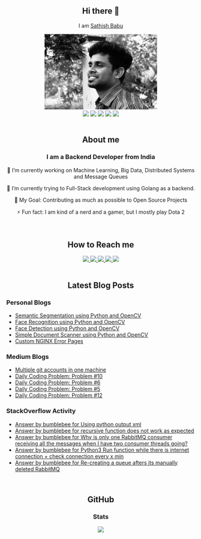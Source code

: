 <div align="center">
    <h2>Hi there 👋 </h2>
    <p>I am <a href="https://sathishbabu.co.in">Sathish Babu</a></p>
</div>

<div align="center">
    <img src="assets/img/profile.jpg" width="300px" height="200px">
</div>

<div align="center">
    <img src="https://img.shields.io/twitter/follow/bumblebee2196?label=Follow">
    <img src="https://img.shields.io/github/stars/bumblebee211196?style=social">
    <img src="https://visitor-badge.glitch.me/badge?page_id=bumblebee211196.bumblebee211196">
    <img src="https://github.com/anmol098/anmol098/workflows/Waka%20Readme/badge.svg">
    <img src="https://img.shields.io/stackexchange/stackoverflow/r/6506040">
</div>

<br />

<div align="center">
    <h2>About me</h2>
    <h3>I am a Backend Developer from India</h3>
    <p>🔭 I’m currently working on Machine Learning, Big Data, Distributed Systems and Message Queues</p>
    <p>🌱 I’m currently trying to Full-Stack development using Golang as a backend.</p>
    <p>🥅 My Goal: Contributing as much as possible to Open Source Projects</p>
    <p>⚡ Fun fact: I am kind of a nerd and a gamer, but I mostly play Dota 2</p>
</div>

<br />

<div align="center">
    <h2>How to Reach me</h2>
    <a href="https://stackoverflow.com/users/6506040/bumblebee?tab=profile">
        <img src="https://img.shields.io/badge/Stack_Overflow-FE7A16?style=for-the-badge&logo=stack-overflow&logoColor=white">
    </a>
    <a href="https://www.reddit.com/user/bumblebee2196">
        <img src="https://img.shields.io/badge/Reddit-FF4500?style=for-the-badge&logo=reddit&logoColor=white">
    </a>
    <a href="https://www.linkedin.com/in/sathish-babu-subramaniam-815909120/">
        <img src="https://img.shields.io/badge/LinkedIn-0077B5?style=for-the-badge&logo=linkedin&logoColor=white">
    </a>
    <a href="https://medium.com/@sathishbabu96n">
        <img src="https://img.shields.io/badge/Medium-12100E?style=for-the-badge&logo=medium&logoColor=white">
    </a>
    <a href="https://twitter.com/bumblebee2196">
        <img src="https://img.shields.io/badge/Twitter-1DA1F2?style=for-the-badge&logo=twitter&logoColor=white">
    </a>
</div>

<br />

<div align="center">
    <h2>Latest Blog Posts</h2>
</div>

<div>
    <h3>Personal Blogs</h3>
    
<!-- BLOG:START -->
- [Semantic Segmentation using Python and OpenCV](https://www.sathishbabu.co.in/semantic-segmentation/)
- [Face Recognition using Python and OpenCV](https://www.sathishbabu.co.in/face-recognition-using-python-and-opencv/)
- [Face Detection using Python and OpenCV](https://www.sathishbabu.co.in/face-detection-using-python-and-opencv/)
- [Simple Document Scanner using Python and OpenCV](https://www.sathishbabu.co.in/simple-document-scanner/)
- [Custom NGINX Error Pages](https://www.sathishbabu.co.in/custom-nginx-error-pages/)
<!-- BLOG:END -->

</div>

<div>
    <h3>Medium Blogs</h3>

<!-- MEDIUM:START -->
- [Multiple git accounts in one machine](https://sathishbabu96n.medium.com/multiple-git-accounts-in-one-machine-7ec4fd40638f?source=rss-1aaaf8ec0f1d------2)
- [Daily Coding Problem: Problem #10](https://sathishbabu96n.medium.com/daily-coding-problem-problem-10-da50b93bfc67?source=rss-1aaaf8ec0f1d------2)
- [Daily Coding Problem: Problem #6](https://sathishbabu96n.medium.com/daily-coding-problem-problem-6-81d311bf239f?source=rss-1aaaf8ec0f1d------2)
- [Daily Coding Problem: Problem #5](https://sathishbabu96n.medium.com/daily-coding-problem-problem-5-254a2027063a?source=rss-1aaaf8ec0f1d------2)
- [Daily Coding Problem: Problem #12](https://blog.devgenius.io/daily-coding-problem-problem-12-8056960a3b61?source=rss-1aaaf8ec0f1d------2)
<!-- MEDIUM:END -->

</div>

<div>
    <h3>StackOverflow Activity</h3>

<!-- STACKOVERFLOW:START -->
- [Answer by bumblebee for Using python output xml](https://stackoverflow.com/questions/67832669/using-python-output-xml/67832777#67832777)
- [Answer by bumblebee for recursive function does not work as expected](https://stackoverflow.com/questions/67085345/recursive-function-does-not-work-as-expected/67085413#67085413)
- [Answer by bumblebee for Why is only one RabbitMQ consumer receiving all the messages when I have two consumer threads going?](https://stackoverflow.com/questions/65294066/why-is-only-one-rabbitmq-consumer-receiving-all-the-messages-when-i-have-two-con/65300591#65300591)
- [Answer by bumblebee for Python3 Run function while there is internet connection + check connection every x min](https://stackoverflow.com/questions/64237016/python3-run-function-while-there-is-internet-connection-check-connection-every/64238337#64238337)
- [Answer by bumblebee for Re-creating a queue afters its manually deleted RabbitMQ](https://stackoverflow.com/questions/62823785/re-creating-a-queue-afters-its-manually-deleted-rabbitmq/62828236#62828236)
<!-- STACKOVERFLOW:END -->

</div>

<br />

<div align="center">
    <h2>GitHub</h2>
    <h3>Stats</h3>
    <a href="https://github.com/anuraghazra/github-readme-stats">
        <img src="https://github-readme-stats.vercel.app/api?username=bumblebee211196&show_icons=true">
    </a>
</div>

[website]: https://sathishbabu.co.in
[stackoverflow]: https://stackoverflow.com/users/6506040/bumblebee?tab=profile
[reddit]: https://www.reddit.com/user/bumblebee2196
[linkedin]: https://www.linkedin.com/in/sathish-babu-subramaniam-815909120/
[medium]: https://medium.com/@sathishbabu96n

